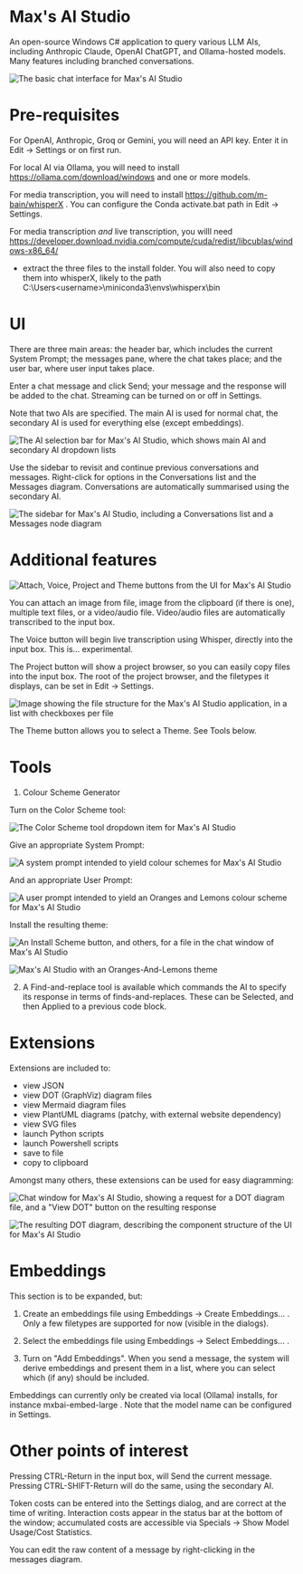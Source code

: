 # Max's AI Studio

An open-source Windows C# application to query various LLM AIs, including Anthropic Claude, OpenAI ChatGPT, and Ollama-hosted models.  Many features including branched conversations.

![The basic chat interface for Max's AI Studio](./AiTool3/Screenshots/MainUI.png)

# Pre-requisites

For OpenAI, Anthropic, Groq or Gemini, you will need an API key.  Enter it in Edit -> Settings or on first run.

For local AI via Ollama, you will need to install https://ollama.com/download/windows and one or more models.

For media transcription, you will need to install https://github.com/m-bain/whisperX .  You can configure the Conda activate.bat path in Edit -> Settings.

For media transcription *and* live transcription, you willl need https://developer.download.nvidia.com/compute/cuda/redist/libcublas/windows-x86_64/
 - extract the three files to the install folder.  You will also need to copy them into whisperX, likely to the path C:\Users\<username>\miniconda3\envs\whisperx\bin
 
# UI

There are three main areas: the header bar, which includes the current System Prompt; the messages pane, where the chat takes place; and the user bar, where user input takes place.

Enter a chat message and click Send; your message and the response will be added to the chat.  Streaming can be turned on or off in Settings.

Note that two AIs are specified.  The main AI is used for normal chat, the secondary AI is used for everything else (except embeddings).

![The AI selection bar for Max's AI Studio, which shows main AI and secondary AI dropdown lists](./AiTool3/Screenshots/AIChoice.png)

Use the sidebar to revisit and continue previous conversations and messages.  Right-click for options in the Conversations list and the Messages diagram.  Conversations are automatically summarised using the secondary AI.

![The sidebar for Max's AI Studio, including a Conversations list and a Messages node diagram](./AiTool3/Screenshots/Sidebar.png)

# Additional features

![Attach, Voice, Project and Theme buttons from the UI for Max's AI Studio](./AiTool3/Screenshots/AVPT.png)

You can attach an image from file, image from the clipboard (if there is one), multiple text files, or a video/audio file.  Video/audio files are automatically transcribed to the input box.

The Voice button will begin live transcription using Whisper, directly into the input box.  This is... experimental.

The Project button will show a project browser, so you can easily copy files into the input box.  The root of the project browser, and the filetypes it displays, can be set in Edit -> Settings.

![Image showing the file structure for the Max's AI Studio application, in a list with checkboxes per file](./AiTool3/Screenshots/ProjectHelper.png)

The Theme button allows you to select a Theme.  See Tools below.

# Tools

1) Colour Scheme Generator

Turn on the Color Scheme tool:

![The Color Scheme tool dropdown item for Max's AI Studio](./AiTool3/Screenshots/ColorSchemeTool.png)

Give an appropriate System Prompt:

![A system prompt intended to yield colour schemes for Max's AI Studio](./AiTool3/Screenshots/ColorSystemPrompt.png)

And an appropriate User Prompt:

![A user prompt intended to yield an Oranges and Lemons colour scheme for Max's AI Studio](./AiTool3/Screenshots/ColorSchemePrompt.png)

Install the resulting theme:

![An Install Scheme button, and others, for a file in the chat window of Max's AI Studio](./AiTool3/Screenshots/InstallTheme.png)

![Max's AI Studio with an Oranges-And-Lemons theme](./AiTool3/Screenshots/OrangesAndLemons.png)

2) A Find-and-replace tool is available which commands the AI to specify its response in terms of finds-and-replaces.  These can be Selected, and then Applied to a previous code block.

# Extensions

Extensions are included to:
 * view JSON
 * view DOT (GraphViz) diagram files
 * view Mermaid diagram files
 * view PlantUML diagrams (patchy, with external website dependency)
 * view SVG files
 * launch Python scripts
 * launch Powershell scripts
 * save to file
 * copy to clipboard
 
 Amongst many others, these extensions can be used for easy diagramming:
 
 ![Chat window for Max's AI Studio, showing a request for a DOT diagram file, and a "View DOT" button on the resulting response](./AiTool3/Screenshots/Diagramming1.png)
 
 ![The resulting DOT diagram, describing the component structure of the UI for Max's AI Studio](./AiTool3/Screenshots/Diagramming2.png)
  
# Embeddings

This section is to be expanded, but:

1) Create an embeddings file using Embeddings -> Create Embeddings... .  Only a few filetypes are supported for now (visible in the dialogs).

2) Select the embeddings file using Embeddings -> Select Embeddings... .

3) Turn on "Add Embeddings".  When you send a message, the system will derive embeddings and present them in a list, where you can select which (if any) should be included.

Embeddings can currently only be created via local (Ollama) installs, for instance mxbai-embed-large .  Note that the model name can be configured in Settings.

# Other points of interest

Pressing CTRL-Return in the input box, will Send the current message.  Pressing CTRL-SHIFT-Return will do the same, using the secondary AI.

Token costs can be entered into the Settings dialog, and are correct at the time of writing.  Interaction costs appear in the status bar at the bottom of the window; accumulated costs are accessible via Specials -> Show Model Usage/Cost Statistics.

You can edit the raw content of a message by right-clicking in the messages diagram.
 